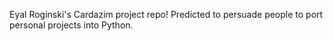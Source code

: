 Eyal Roginski's Cardazim project repo!
Predicted to persuade people to port personal projects into Python.